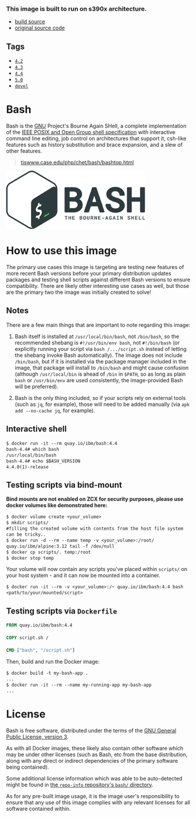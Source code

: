 ### This image is built to run on s390x architecture.
-    [build source](https://github.com/korpx-z/docker-bash)
-    [original source code](https://github.com/tianon/docker-bash)

## Tags 
-	[`4.2`](https://travis-ci.com/korpx-z/docker-bash.svg?branch=4.2)
-	[`4.3`](https://travis-ci.com/korpx-z/docker-bash.svg?branch=4.3)
-	[`4.4`](https://travis-ci.com/korpx-z/docker-bash.svg?branch=4.4)
-	[`5.0`](https://travis-ci.com/korpx-z/docker-bash.svg?branch=5.0)
-	[`devel`](https://travis-ci.com/korpx-z/docker-bash.svg?branch=devel)

# Bash

Bash is the [GNU](http://www.gnu.org/) Project's Bourne Again SHell, a complete implementation of the [IEEE POSIX and Open Group shell specification](http://www.opengroup.org/onlinepubs/9699919799/nfindex.html) with interactive command line editing, job control on architectures that support it, csh-like features such as history substitution and brace expansion, and a slew of other features.

> [tiswww.case.edu/php/chet/bash/bashtop.html](https://tiswww.case.edu/php/chet/bash/bashtop.html)

![logo](https://raw.githubusercontent.com/docker-library/docs/5cb6fef6ed317e5af7e1e14e64c18c2b81657e81/bash/logo.png)

# How to use this image

The primary use cases this image is targeting are testing new features of more recent Bash versions before your primary distribution updates packages and testing shell scripts against different Bash versions to ensure compatibility. There are likely other interesting use cases as well, but those are the primary two the image was initially created to solve!

## Notes

There are a few main things that are important to note regarding this image:

1.	Bash itself is installed at `/usr/local/bin/bash`, not `/bin/bash`, so the recommended shebang is `#!/usr/bin/env bash`, not `#!/bin/bash` (or explicitly running your script via `bash /.../script.sh` instead of letting the shebang invoke Bash automatically). The image does not include `/bin/bash`, but if it is installed via the package manager included in the image, that package will install to `/bin/bash` and might cause confusion (although `/usr/local/bin` is ahead of `/bin` in `$PATH`, so as long as plain `bash` or `/usr/bin/env` are used consistently, the image-provided Bash will be preferred).

2.	Bash is the only thing included, so if your scripts rely on external tools (such as `jq`, for example), those will need to be added manually (via `apk add --no-cache jq`, for example).

## Interactive shell

```console
$ docker run -it --rm quay.io/ibm/bash:4.4
bash-4.4# which bash
/usr/local/bin/bash
bash-4.4# echo $BASH_VERSION
4.4.0(1)-release
```

## Testing scripts via bind-mount
**Bind mounts are not enabled on ZCX for security purposes, please use docker volumes like demonstrated here:**
```console
$ docker volume create <your_volume>
$ mkdir scripts/
#filling the created volume with contents from the host file system can be tricky..
$ docker run -d --rm --name temp -v <your_volume>:/root/ quay.io/ibm/alpine:3.12 tail -f /dev/null
$ docker cp scripts/. temp:/root
$ docker stop temp
```

Your volume will now contain any scripts you've placed within `scripts/` on your host system - and it can now be mounted into a container.

```console
$ docker run -it --rm -v <your_volume>:/~ quay.io/ibm/bash:4.4 bash <path/to/your/mounted/script>
```

## Testing scripts via `Dockerfile`

```dockerfile
FROM quay.io/ibm/bash:4.4

COPY script.sh /

CMD ["bash", "/script.sh"]
```

Then, build and run the Docker image:

```console
$ docker build -t my-bash-app .
...
$ docker run -it --rm --name my-running-app my-bash-app
...
```

# License

Bash is free software, distributed under the terms of the [GNU General Public License, version 3](http://www.gnu.org/licenses/gpl.html).

As with all Docker images, these likely also contain other software which may be under other licenses (such as Bash, etc from the base distribution, along with any direct or indirect dependencies of the primary software being contained).

Some additional license information which was able to be auto-detected might be found in [the `repo-info` repository's `bash/` directory](https://github.com/docker-library/repo-info/tree/master/repos/bash).

As for any pre-built image usage, it is the image user's responsibility to ensure that any use of this image complies with any relevant licenses for all software contained within.
